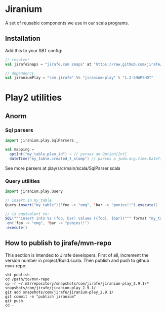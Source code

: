 Jiranium
========

A set of reusable components we use in our scala programs.

Installation
------------

Add this to your SBT config:

```scala
// resolver
val jirafeSnaps = "jirafe.com snaps" at "https://raw.github.com/jirafe/mvn-repo/master/snapshots"

// dependency
val jiraniumPlay = "com.jirafe" %% "jiranium-play" % "1.2-SNAPSHOT"
```

Play2 utilities
===============

Anorm
-----

### Sql parsers

```scala
import jiranium.play.SqlParsers._

val mapping =
  optInt("my_table.plan_id") ~ // parses an Option[Int]
  dateTime("my_table.created_t_stamp") // parses a joda.org.time.DateTime
```
See more parsers at play/src/main/scala/SqlParser.scala

### Query utilities

```scala
import jiranium.play.Query

// insert in my_table
Query.insert("my_table")('foo -> "omg", 'bar -> "ponies!!").execute()

// is equivalent to:
SQL("""insert into %s (foo, bar) values ({foo}, {bar})""" format "my_table")
.on('foo -> "omg", 'bar -> "ponies!!")
.execute()
```

How to publish to jirafe/mvn-repo
---------------------------------

This section is intended to Jirafe developers.
First of all, increment the version number in project/Build.scala.
Then publish and push to github mvn-repo:

    sbt publish
    cd /path/to/mvn-repo
    cp -r ~/.m2/repository/snapshots/com/jirafe/jiranium-play_2.9.1/* snapshots/com/jirafe/jiranium-play_2.9.1/
    git add snapshots/com/jirafe/jiranium-play_2.9.1/
    git commit -m "publish jiranium"
    git push
    cd -
